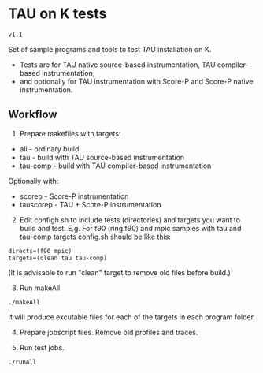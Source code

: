 # TAU on K tests

`v1.1`

Set of sample programs and tools to test TAU installation on K.

- Tests are for TAU native source-based instrumentation, TAU compiler-based instrumentation,
- and optionally for TAU instrumentation with Score-P and Score-P native instrumentation.

## Workflow

1. Prepare makefiles with targets:

 * all - ordinary build
 * tau - build with TAU source-based instrumentation
 * tau-comp - build with TAU compiler-based instrumentation

 Optionally with:
 
 * scorep - Score-P instrumentation
 * tauscorep - TAU + Score-P instrumentation

2. Edit configh.sh to include tests (directories) and targets you want to build and test.
 E.g. For f90 (ring.f90) and mpic samples with tau and tau-comp targets config.sh should be like this:
 ```
 directs=(f90 mpic)
 targets=(clean tau tau-comp)
 ```
 (It is advisable to run "clean" target to remove old files before build.)

3. Run makeAll
 ```
 ./makeAll
 ```
 It will produce excutable files for each of the targets in each program folder.

4. Prepare jobscript files. Remove old profiles and traces.

5. Run test jobs.
 ```
 ./runAll
 ```


